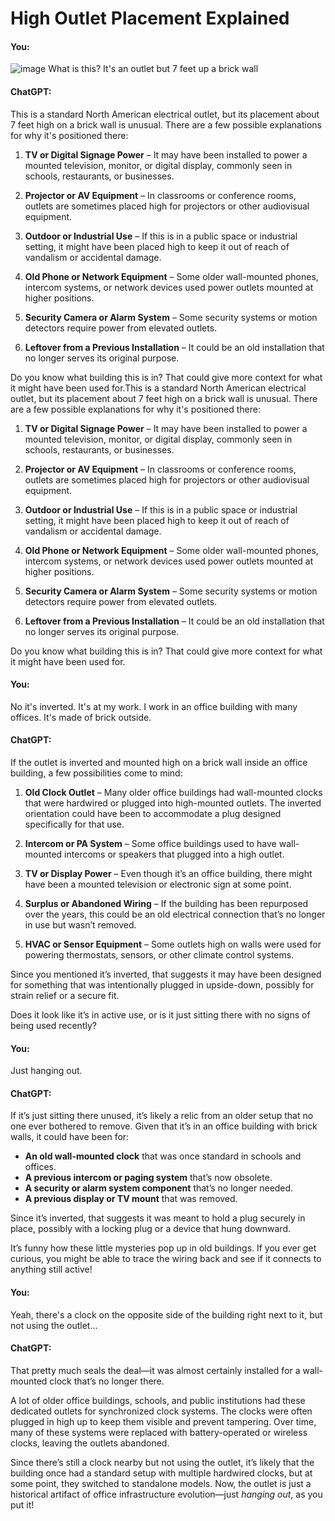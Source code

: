 # High Outlet Placement Explained

#### You:
![image](file-service://file-H6FUJctrz4Qq6rXsG3eTpQ)
What is this? It's an outlet but 7 feet up a brick wall

#### ChatGPT:
This is a standard North American electrical outlet, but its placement about 7 feet high on a brick wall is unusual. There are a few possible explanations for why it's positioned there:

1. **TV or Digital Signage Power** – It may have been installed to power a mounted television, monitor, or digital display, commonly seen in schools, restaurants, or businesses.

2. **Projector or AV Equipment** – In classrooms or conference rooms, outlets are sometimes placed high for projectors or other audiovisual equipment.

3. **Outdoor or Industrial Use** – If this is in a public space or industrial setting, it might have been placed high to keep it out of reach of vandalism or accidental damage.

4. **Old Phone or Network Equipment** – Some older wall-mounted phones, intercom systems, or network devices used power outlets mounted at higher positions.

5. **Security Camera or Alarm System** – Some security systems or motion detectors require power from elevated outlets.

6. **Leftover from a Previous Installation** – It could be an old installation that no longer serves its original purpose.

Do you know what building this is in? That could give more context for what it might have been used for.This is a standard North American electrical outlet, but its placement about 7 feet high on a brick wall is unusual. There are a few possible explanations for why it's positioned there:

1. **TV or Digital Signage Power** – It may have been installed to power a mounted television, monitor, or digital display, commonly seen in schools, restaurants, or businesses.

2. **Projector or AV Equipment** – In classrooms or conference rooms, outlets are sometimes placed high for projectors or other audiovisual equipment.

3. **Outdoor or Industrial Use** – If this is in a public space or industrial setting, it might have been placed high to keep it out of reach of vandalism or accidental damage.

4. **Old Phone or Network Equipment** – Some older wall-mounted phones, intercom systems, or network devices used power outlets mounted at higher positions.

5. **Security Camera or Alarm System** – Some security systems or motion detectors require power from elevated outlets.

6. **Leftover from a Previous Installation** – It could be an old installation that no longer serves its original purpose.

Do you know what building this is in? That could give more context for what it might have been used for.


#### You:
No it's inverted. It's at my work. I work in an office building with many offices. It's made of brick outside. 

#### ChatGPT:
If the outlet is inverted and mounted high on a brick wall inside an office building, a few possibilities come to mind:

1. **Old Clock Outlet** – Many older office buildings had wall-mounted clocks that were hardwired or plugged into high-mounted outlets. The inverted orientation could have been to accommodate a plug designed specifically for that use.

2. **Intercom or PA System** – Some office buildings used to have wall-mounted intercoms or speakers that plugged into a high outlet.

3. **TV or Display Power** – Even though it’s an office building, there might have been a mounted television or electronic sign at some point.

4. **Surplus or Abandoned Wiring** – If the building has been repurposed over the years, this could be an old electrical connection that’s no longer in use but wasn’t removed.

5. **HVAC or Sensor Equipment** – Some outlets high on walls were used for powering thermostats, sensors, or other climate control systems.

Since you mentioned it’s inverted, that suggests it may have been designed for something that was intentionally plugged in upside-down, possibly for strain relief or a secure fit.

Does it look like it’s in active use, or is it just sitting there with no signs of being used recently?


#### You:
Just hanging out. 

#### ChatGPT:
If it’s just sitting there unused, it’s likely a relic from an older setup that no one ever bothered to remove. Given that it’s in an office building with brick walls, it could have been for:

- **An old wall-mounted clock** that was once standard in schools and offices.
- **A previous intercom or paging system** that’s now obsolete.
- **A security or alarm system component** that’s no longer needed.
- **A previous display or TV mount** that was removed.

Since it’s inverted, that suggests it was meant to hold a plug securely in place, possibly with a locking plug or a device that hung downward.

It’s funny how these little mysteries pop up in old buildings. If you ever get curious, you might be able to trace the wiring back and see if it connects to anything still active!


#### You:
Yeah, there's a clock on the opposite side of the building right next to it, but not using the outlet... 

#### ChatGPT:
That pretty much seals the deal—it was almost certainly installed for a wall-mounted clock that’s no longer there.

A lot of older office buildings, schools, and public institutions had these dedicated outlets for synchronized clock systems. The clocks were often plugged in high up to keep them visible and prevent tampering. Over time, many of these systems were replaced with battery-operated or wireless clocks, leaving the outlets abandoned.

Since there’s still a clock nearby but not using the outlet, it’s likely that the building once had a standard setup with multiple hardwired clocks, but at some point, they switched to standalone models. Now, the outlet is just a historical artifact of office infrastructure evolution—just *hanging out*, as you put it!
